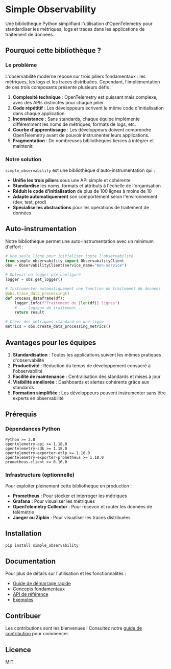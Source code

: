 # Simple Observability

Une bibliothèque Python simplifiant l'utilisation d'OpenTelemetry pour standardiser les métriques, logs et traces dans les applications de traitement de données.

## Pourquoi cette bibliothèque ?

### Le problème

L'observabilité moderne repose sur trois piliers fondamentaux : les métriques, les logs et les traces distribuées. Cependant, l'implémentation de ces trois composants présente plusieurs défis :

1. **Complexité technique** : OpenTelemetry est puissant mais complexe, avec des APIs distinctes pour chaque pilier.
2. **Code répétitif** : Les développeurs écrivent le même code d'initialisation dans chaque application.
3. **Inconsistance** : Sans standards, chaque équipe implémente différemment les noms de métriques, formats de logs, etc.
4. **Courbe d'apprentissage** : Les développeurs doivent comprendre OpenTelemetry avant de pouvoir instrumenter leurs applications.
5. **Fragmentation** : De nombreuses bibliothèques tierces à intégrer et maintenir.

### Notre solution

`simple_observability` est une bibliothèque d'auto-instrumentation qui :

- **Unifie les trois piliers** sous une API simple et cohérente
- **Standardise** les noms, formats et attributs à l'échelle de l'organisation
- **Réduit le code d'initialisation** de plus de 100 lignes à moins de 10
- **Adapte automatiquement** son comportement selon l'environnement (dev, test, prod)
- **Spécialise les abstractions** pour les opérations de traitement de données

## Auto-instrumentation

Notre bibliothèque permet une auto-instrumentation avec un minimum d'effort :

```python
# Une seule ligne pour initialiser toute l'observabilité
from simple_observability import ObservabilityClient
obs = ObservabilityClient(service_name="mon-service")

# Obtenir un logger pré-configuré
logger = obs.get_logger()

# Instrumenter automatiquement une fonction de traitement de données
@obs.trace_data_processing()
def process_dataframe(df):
    logger.info(f"Traitement de {len(df)} lignes")
    # ... logique de traitement ...
    return result

# Créer des métriques standard en une ligne
metrics = obs.create_data_processing_metrics()
```

## Avantages pour les équipes

1. **Standardisation** : Toutes les applications suivent les mêmes pratiques d'observabilité
2. **Productivité** : Réduction du temps de développement consacré à l'observabilité
3. **Facilité de maintenance** : Centralisation des standards et mises à jour
4. **Visibilité améliorée** : Dashboards et alertes cohérents grâce aux standards
5. **Formation simplifiée** : Les développeurs peuvent instrumenter sans être experts en observabilité

## Prérequis

### Dépendances Python

```
Python >= 3.8
opentelemetry-api >= 1.18.0
opentelemetry-sdk >= 1.18.0
opentelemetry-exporter-otlp >= 1.18.0
opentelemetry-exporter-prometheus >= 1.18.0
prometheus-client >= 0.16.0
```

### Infrastructure (optionnelle)

Pour exploiter pleinement cette bibliothèque en production :

- **Prometheus** : Pour stocker et interroger les métriques
- **Grafana** : Pour visualiser les métriques
- **OpenTelemetry Collector** : Pour recevoir et router les données de télémétrie
- **Jaeger ou Zipkin** : Pour visualiser les traces distribuées

## Installation

```bash
pip install simple_observability
```

## Documentation

Pour plus de détails sur l'utilisation et les fonctionnalités :

- [Guide de démarrage rapide](docs/quickstart.md)
- [Concepts fondamentaux](docs/concepts.md)
- [API de référence](docs/api.md)
- [Exemples](examples/)

## Contribuer

Les contributions sont les bienvenues ! Consultez notre [guide de contribution](CONTRIBUTING.md) pour commencer.

## Licence

MIT 